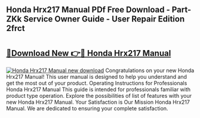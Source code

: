 ## Honda Hrx217 Manual PDf Free Download - Part-ZKk Service Owner Guide - User Repair Edition 2frct

# <h2><a href="http://bc1679.oget.top/?id=Honda+Hrx217+Manual">🔗Download New 👉🔴 Honda Hrx217 Manual</a></h2>

[![Honda Hrx217 Manual new download](https://i.imgur.com/5g1atiW.png)](http://bc1679.oget.top/?id=Honda+Hrx217+Manual)
Congratulations on your new Honda Hrx217 Manual! This user manual is designed to help you understand and get the most out of your product. Operating Instructions for Professionals Honda Hrx217 Manual This guide is intended for professionals familiar with product type operation. Explore the possibilities of list of features with your new Honda Hrx217 Manual. Your Satisfaction is Our Mission Honda Hrx217 Manual. We are dedicated to ensuring your complete satisfaction.
